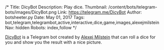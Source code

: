 /*
Title: DicyBot
Description: Play dice.
Thumbnail: /content/bots/telegram-bots/images/DicyBot.png
Link: https://telegram.me/DicyBot
Author: botsheeter.py
Date: May 01, 2017
Tags: bot,telegram,telegrambot,active,interactive,dice,game,images,alexejmilstein
Nav: hidden
Robots: index,follow
*/

[DicyBot](https://telegram.me/DicyBot) is a Telegram bot created by [Alexej Milstein](https://twitter.com/alexejmilstein) that can roll a dice for you and show you the result with a nice picture.
